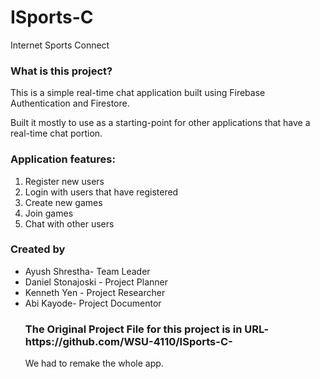 # ISports-C
Internet Sports Connect
<h3>What is this project?</h3>
<p>This is a simple real-time chat application built using Firebase Authentication and Firestore.</p>
<p> Built it mostly to use as a starting-point for other applications that have a real-time chat portion.</p>
<h3>Application features:</h3>
<ol>
  <li>Register new users</li>
  <li>Login with users that have registered</li>
  <li>Create new games</li>
  <li>Join games</li>
  <li>Chat with other users</li>
</ol>
<h3> Created by </h3>
<ul> 
  <li>Ayush Shrestha- Team Leader</li>
  <li>Daniel Stonajoski - Project Planner</li>
  <li>Kenneth Yen - Project Researcher</li>
  <li>Abi Kayode- Project Documentor</li>
</ull>

<h3>The Original Project File for this project is in URL- https://github.com/WSU-4110/ISports-C-</h3>
We had to remake the whole app.
